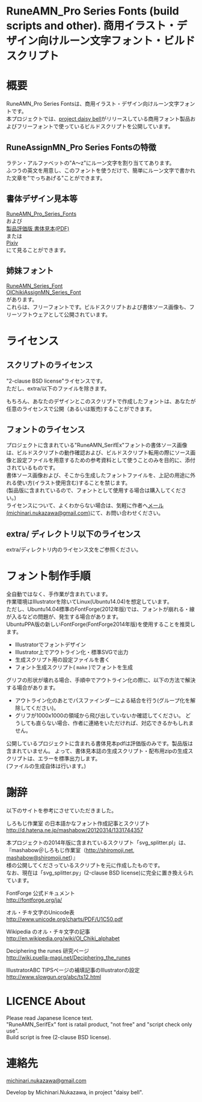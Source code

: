 RuneAMN_Pro Series Fonts (build scripts and other). 商用イラスト・デザイン向けルーン文字フォント・ビルドスクリプト
====

# 概要
RuneAMN_Pro Series Fontsは、商用イラスト・デザイン向けルーン文字フォントです。  
本プロジェクトでは、[project daisy bell][pixiv_booth_project_daisy_bell]がリリースしている商用フォント製品およびフリーフォントで使っているビルドスクリプトを公開しています。  

## RuneAssignMN_Pro Series Fontsの特徴
ラテン・アルファベットの"A〜z"にルーン文字を割り当ててあります。  
ふつうの英文を用意し、このフォントを使うだけで、簡単にルーン文字で書かれた文章を"でっちあげる"ことができます。  

## 書体デザイン見本等
 [RuneAMN_Pro_Series_Fonts][ghpages_RuneAMN_Pro]  
 および  
 [製品評価版 書体見本(PDF)][typefaces_manuals_pdf]  
 または  
 [Pixiv][pixiv_nukazawa_index]  
にて見ることができます。  

## 姉妹フォント
[RuneAMN_Series_Font][ghpages_index_RuneAssignMN_Series_Fonts]  
[OlChikiAssignMN_Series_Font][ghpages_index_OlChikiAssignMN_Series_Fonts]  
があります。  
これらは、フリーフォントです。ビルドスクリプトおよび書体ソース画像も、フリーソフトウェアとして公開されています。  


# ライセンス
## スクリプトのライセンス
"2-clause BSD license"ライセンスです。  
ただし、extra/以下のファイルを除きます。  
  
もちろん、あなたのデザインとこのスクリプトで作成したフォントは、あなたが任意のライセンスで公開（あるいは販売)することができます。  

## フォントのライセンス
 プロジェクトに含まれている"RuneAMN_SerifEx"フォントの書体ソース画像は、ビルドスクリプトの動作確認および、ビルドスクリプト転用の際にソース画像と設定ファイルを用意するための参考資料として使うことのみを目的に、添付されているものです。  
 書体ソース画像および、そこから生成したフォントファイルを、上記の用途に外れる使い方(イラスト使用含む)することを禁じます。  
 (製品版に含まれているので、フォントとして使用する場合は購入してください。)  
 ライセンスについて、よくわからない場合は、気軽に作者へ[メール(michinari.nukazawa@gmail.com)][mailto]にて、お問い合わせください。  

## extra/ ディレクトリ以下のライセンス
extra/ディレクトリ内のライセンス文をご参照ください。

# フォント制作手順
全自動ではなく、手作業が含まれています。  
作業環境はIllustratorを除いてLinux(Ubuntu14.04)を想定しています。  
ただし、Ubuntu14.04標準のFontForge(2012年版)では、フォントが崩れる・線が入るなどの問題が、発生する場合があります。  
UbuntuPPA版の新しいFontForge(FontForge2014年版)を使用することを推奨します。  
 * Illustratorでフォントデザイン
 * Illustrator上でアウトライン化・標準SVGで出力
 * 生成スクリプト用の設定ファイルを書く
 * フォント生成スクリプト( `make` )でフォントを生成

グリフの形状が壊れる場合、手順中でアウトライン化の際に、以下の方法で解決する場合があります。  
 * アウトライン化のあとでパスファインダーによる結合を行う(グループ化を解除してください)。
 * グリフが1000x1000の領域から飛び出していないか確認してください。
どうしても直らない場合、作者に連絡をいただければ、対応できるかもしれません。  

公開しているプロジェクトに含まれる書体見本pdfは評価版のみです。製品版は含まれていません。
よって、書体見本誌の生成スクリプト・配布用zipの生成スクリプトは、エラーを標準出力します。  
(ファイルの生成自体は行います。)


# 謝辞
以下のサイトを参考にさせていただきました。  

しろもじ作業室 の日本語かなフォント作成記事とスクリプト  
http://d.hatena.ne.jp/mashabow/20120314/1331744357

本プロジェクトの2014年版に含まれているスクリプト「svg_splitter.pl」は、
『mashabow＠しろもじ作業室（http://shiromoji.net, mashabow@shiromoji.net）』  
様の公開してくださっているスクリプトを元に作成したものです。  
なお、現在は「svg_splitter.py」(2-clause BSD license)に完全に置き換えられています。  

FontForge 公式ドキュメント  
http://fontforge.org/ja/

オル・チキ文字のUnicode表  
http://www.unicode.org/charts/PDF/U1C50.pdf

Wikipedia のオル・チキ文字の記事  
http://en.wikipedia.org/wiki/Ol_Chiki_alphabet

Deciphering the runes 研究ページ  
http://wiki.puella-magi.net/Deciphering_the_runes

IllustratorABC TIPSページの補填記事のIllustratorの設定  
http://www.slowgun.org/abc/ts12.html


# LICENCE About
Please read Japanese licence text.  
"RuneAMN_SerifEx" font is ratail product, "not free" and "script check only use".  
Build script is free (2-clause BSD license).  

# 連絡先
[michinari.nukazawa@gmail.com][mailto]

Develop by Michinari.Nukazawa, in project "daisy bell".

[pixiv_booth_project_daisy_bell]: https://daisy-bell.booth.pm/
[sourceforge_project_daisy_bell]: http://sourceforge.jp/projects/daisybell-fonts/
[ghpages_RuneAMN_Pro]: http://michinarinukazawa.github.io/RuneAMN_Pro_Series_Fonts/docs/runeamn_pro.html
[typefaces_manuals_pdf]: https://github.com/MichinariNukazawa/RuneAMN_Pro_Series_Fonts/blob/gh-pages/releases/book_of_RuneAMN_Pro_Fonts_limited.pdf?raw=true
[pixiv_nukazawa_index]: http://www.pixiv.net/member.php?id=11951957
[ghpages_index_RuneAssignMN_Series_Fonts]: http://michinarinukazawa.github.io/RuneAssignMN_Series_Fonts/
[ghpages_index_OlChikiAssignMN_Series_Fonts]: http://michinarinukazawa.github.io/OlChikiAssignMN_Series_Fonts/
[blog_article]: http://blog.michinari-nukazawa.com/
[mailto]: mailto:michinari.nukazawa@gmail.com

